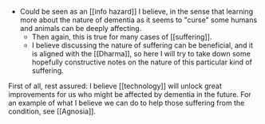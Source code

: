 - Could be seen as an [[info hazard]] I believe, in the sense that learning more about the nature of dementia as it seems to "curse" some humans and animals can be deeply affecting.
  - Then again, this is true for many cases of [[suffering]].
  - I believe discussing the nature of suffering can be beneficial, and it is aligned with the [[Dharma]], so here I will try to take down some hopefully constructive notes on the nature of this particular kind of suffering.
 
First of all, rest assured: I believe [[technology]] will unlock great improvements for us who might be affected by dementia in the future. For an example of what I believe we can do to help those suffering from the condition, see [[Agnosia]].